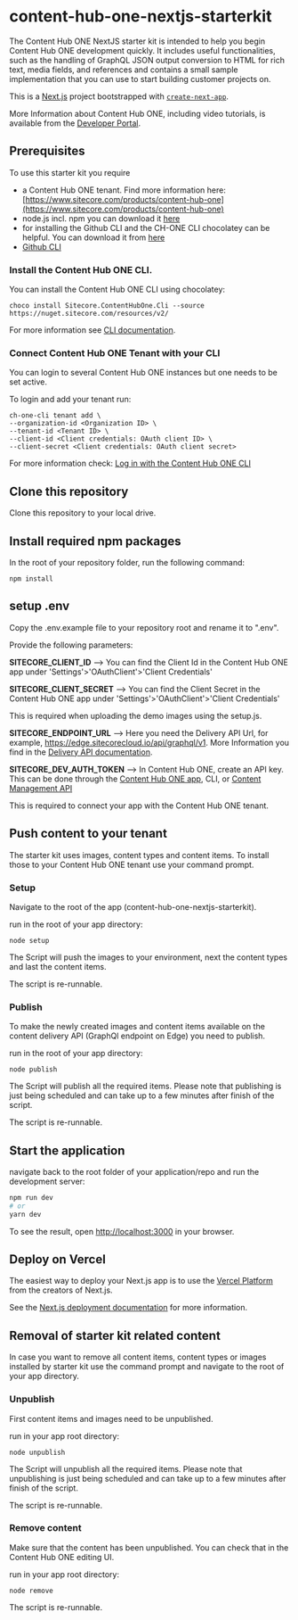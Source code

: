 # content-hub-one-nextjs-starterkit

The Content Hub ONE NextJS starter kit is intended to help you begin Content Hub ONE development quickly. It includes useful functionalities, such as the handling of GraphQL JSON output conversion to HTML for rich text, media fields, and references and contains a small sample implementation that you can use to start building customer projects on.

This is a [Next.js](https://nextjs.org/) project bootstrapped with [`create-next-app`](https://github.com/vercel/next.js/tree/canary/packages/create-next-app).

More Information about Content Hub ONE, including video tutorials, is available from the [Developer Portal]( https://developers.sitecore.com/content-management/content-hub-one).

## Prerequisites
To use this starter kit you require 
- a Content Hub ONE tenant. Find more information here: [https://www.sitecore.com/products/content-hub-one](https://www.sitecore.com/products/content-hub-one)
- node.js incl. npm you can download it [here](https://nodejs.org)
- for installing the Github CLI and the CH-ONE CLI chocolatey can be helpful. You can download it from [here](https://chocolatey.org/install) 
- [Github CLI](https://cli.github.com/manual/installation)


### Install the Content Hub ONE CLI. 
You can install the Content Hub ONE CLI using chocolatey:

    choco install Sitecore.ContentHubOne.Cli --source https://nuget.sitecore.com/resources/v2/

For more information see [CLI documentation](https://doc.sitecore.com/ch-one/en/developers/content-hub-one/content-hub-one-cli--install-and-run-the-cli.html).

### Connect Content Hub ONE Tenant with your CLI
You can login to several Content Hub ONE instances but one needs to be set active.

To login and add your tenant run:

    ch-one-cli tenant add \
    --organization-id <Organization ID> \
    --tenant-id <Tenant ID> \
    --client-id <Client credentials: OAuth client ID> \
    --client-secret <Client credentials: OAuth client secret>

For more information check: [Log in with the Content Hub ONE CLI](https://github.com/Sitecore/content-hub-one-nextjs-starterkit)

## Clone this repository

Clone this repository to your local drive. 

## Install required npm packages

In the root of your repository folder, run the following command: 

    npm install

## setup .env 

Copy the .env.example file to your repository root and rename it to ".env".

Provide the following parameters:

**SITECORE_CLIENT_ID** --> You can find the Client Id in the Content Hub ONE app under 'Settings'>'OAuthClient'>'Client Credentials'

**SITECORE_CLIENT_SECRET** --> You can find the Client Secret in the Content Hub ONE app under 'Settings'>'OAuthClient'>'Client Credentials'

This is required when uploading the demo images using the setup.js.

**SITECORE_ENDPOINT_URL**  --> Here you need the Delivery API Url, for example, https://edge.sitecorecloud.io/api/graphql/v1. More Information you find in the [Delivery API documentation](https://doc.sitecore.com/ch-one/en/developers/content-hub-one/graphql--preview-and-delivery-apis.html). 

**SITECORE_DEV_AUTH_TOKEN** --> In Content Hub ONE, create an API key. This can be done through the [Content Hub ONE app](https://doc.sitecore.com/ch-one/en/users/content-hub-one/content-delivery--manage-api-keys.html), CLI, or [Content Management API ](https://doc.sitecore.com/ch-one/en/developers/content-hub-one/graphql--api-keys.html)  

This is required to connect your app with the Content Hub ONE tenant.


## Push content to your tenant

The starter kit uses images, content types and content items. To install those to your Content Hub ONE tenant use your command prompt.

### Setup

Navigate to the root of the app (content-hub-one-nextjs-starterkit).

run in the root of your app directory:

    node setup

The Script will push the images to your environment, next the content types and last the content items.

The script is re-runnable.

### Publish 

To make the newly created images and content items available on the content delivery API (GraphQl endpoint on Edge) you need to publish.

run in the root of your app directory:

    node publish

The Script will publish all the required items. Please note that publishing is just being scheduled and can take up to a few minutes after finish of the script.

The script is re-runnable.
   

## Start the application

navigate back to the root folder of your application/repo and run the development server:

```bash
npm run dev
# or
yarn dev
```

To see the result, open [http://localhost:3000](http://localhost:3000) in your browser.


## Deploy on Vercel

The easiest way to deploy your Next.js app is to use the [Vercel Platform](https://vercel.com/new?utm_medium=default-template&filter=next.js&utm_source=create-next-app&utm_campaign=create-next-app-readme) from the creators of Next.js.


See the [Next.js deployment documentation](https://nextjs.org/docs/deployment) for more information.


## Removal of starter kit related content

In case you want to remove all content items, content types or images installed by starter kit use the command prompt and navigate to the root of your app directory.

### Unpublish

First content items and images need to be unpublished.

run in your app root directory:

    node unpublish

The Script will unpublish all the required items. Please note that unpublishing is just being scheduled and can take up to a few minutes after finish of the script.

The script is re-runnable.

### Remove content

Make sure that the content has been unpublished. You can check that in the Content Hub ONE editing UI.

run in your app root directory:

    node remove
    
The script is re-runnable.
